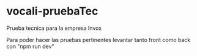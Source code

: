 # vocali-pruebaTec
Prueba tecnica para la empresa Invox

Para poder hacer las pruebas pertinentes levantar tanto front como back con "npm run dev" 